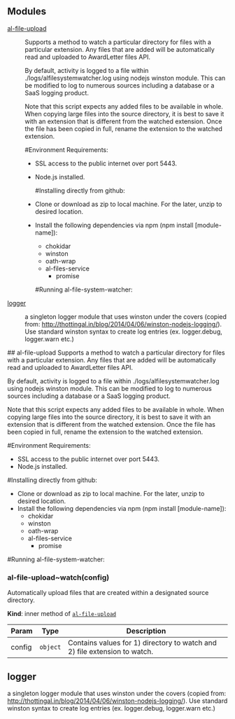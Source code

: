 ## Modules
<dl>
<dt><a href="#module_al-file-upload">al-file-upload</a></dt>
<dd><p>Supports a method to watch a particular directory for files with a particular extension.
  Any files that are added will be automatically read and uploaded to AwardLetter files API.</p>
<p>  By default, activity is logged to a file within ./logs/alfilesystemwatcher.log using
  nodejs winston module. This can be modified to log to numerous sources including a
  database or a SaaS logging product.</p>
<p>  Note that this script expects any added files to be available in whole. When copying large files
  into the source directory, it is best to save it with an extension that is different from the
  watched extension. Once the file has been copied in full, rename the extension to the watched
  extension.</p>
<p>  #Environment Requirements:</p>
<ul>
<li>SSL access to the public internet over port 5443.</li>
<li><p>Node.js installed.</p>
<p>#Installing directly from github:</p>
</li>
<li><p>Clone or download as zip to local machine. For the later, unzip to desired location.</p>
</li>
<li><p>Install the following dependencies via npm (npm install [module-name]):</p>
<ul>
<li>chokidar</li>
<li>winston</li>
<li>oath-wrap</li>
<li>al-files-service<ul>
<li>promise</li>
</ul>
</li>
</ul>
<p>#Running al-file-system-watcher:</p>
</li>
</ul>
</dd>
<dt><a href="#module_logger">logger</a></dt>
<dd><p>a singleton logger module that uses winston under the covers 
                    (copied from: <a href="http://thottingal.in/blog/2014/04/06/winston-nodejs-logging/">http://thottingal.in/blog/2014/04/06/winston-nodejs-logging/</a>).
                    Use standard winston syntax to create log entries (ex. logger.debug, logger.warn etc.)</p>
</dd>
</dl>
<a name="module_al-file-upload"></a>
## al-file-upload
Supports a method to watch a particular directory for files with a particular extension.  Any files that are added will be automatically read and uploaded to AwardLetter files API.  By default, activity is logged to a file within ./logs/alfilesystemwatcher.log using  nodejs winston module. This can be modified to log to numerous sources including a  database or a SaaS logging product.    Note that this script expects any added files to be available in whole. When copying large files  into the source directory, it is best to save it with an extension that is different from the  watched extension. Once the file has been copied in full, rename the extension to the watched  extension.  #Environment Requirements:  - SSL access to the public internet over port 5443.  - Node.js installed.  #Installing directly from github:  - Clone or download as zip to local machine. For the later, unzip to desired location.  - Install the following dependencies via npm (npm install [module-name]):      - chokidar      - winston      - oath-wrap      - al-files-service
        - promise  #Running al-file-system-watcher:

<a name="module_al-file-upload..watch"></a>
### al-file-upload~watch(config)
Automatically upload files that are created within a designated source directory.

**Kind**: inner method of <code>[al-file-upload](#module_al-file-upload)</code>  

| Param | Type | Description |
| --- | --- | --- |
| config | <code>object</code> | Contains values for 1) directory to watch and 2) file extension to watch. |

<a name="module_logger"></a>
## logger
a singleton logger module that uses winston under the covers 					(copied from: http://thottingal.in/blog/2014/04/06/winston-nodejs-logging/).
					Use standard winston syntax to create log entries (ex. logger.debug, logger.warn etc.)

